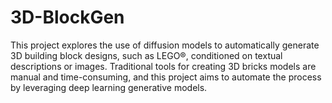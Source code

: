 # 3D-BlockGen
This project explores the use of diffusion models to automatically generate 3D building block designs, such as LEGO®️, conditioned on textual descriptions or images. Traditional tools for creating 3D bricks models are manual and time-consuming, and this project aims to automate the process by leveraging deep learning generative models.
